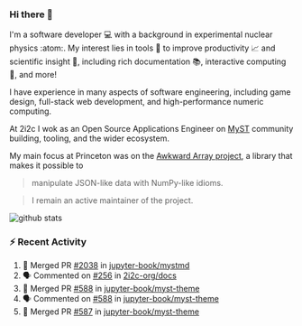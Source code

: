 ### Hi there 👋 

I'm a software developer 💻 with a background in experimental nuclear physics :atom:. My interest lies in tools :wrench: to improve productivity :chart_with_upwards_trend: and scientific insight :telescope:, including rich documentation 📚, interactive computing 🧮, and more! 

I have experience in many aspects of software engineering, including game design, full-stack web development, and high-performance numeric computing. 

At 2i2c I wok as an Open Source Applications Engineer on [MyST](https://github.com/jupyter-book/mystmd) community building, tooling, and the wider ecosystem. 

My main focus at Princeton was on the [Awkward Array project](awkward-array.org/), a library that makes it possible to 
> manipulate JSON-like data with NumPy-like idioms.

> I remain an active maintainer of the project. 

![github stats](https://github-readme-stats.vercel.app/api?username=agoose77&show_icons=true&hide_rank=true&hide_title=true&bg_color=30,e76445,904e95&text_color=efe3ec&icon_color=efe3ec)
<!--
**agoose77/agoose77** is a ✨ _special_ ✨ repository because its `README.md` (this file) appears on your GitHub profile.

Here are some ideas to get you started:

- 🔭 I’m currently working on ...
- 🌱 I’m currently learning ...
- 👯 I’m looking to collaborate on ...
- 🤔 I’m looking for help with ...
- 💬 Ask me about ...
- 📫 How to reach me: ...
- 😄 Pronouns: ...
- ⚡ Fun fact: ...
-->

### :zap: Recent Activity

<!--START_SECTION:activity-->
1. 🎉 Merged PR [#2038](https://github.com/jupyter-book/mystmd/pull/2038) in [jupyter-book/mystmd](https://github.com/jupyter-book/mystmd)
2. 🗣 Commented on [#256](https://github.com/2i2c-org/docs/pull/256#issuecomment-2898896801) in [2i2c-org/docs](https://github.com/2i2c-org/docs)
3. 🎉 Merged PR [#588](https://github.com/jupyter-book/myst-theme/pull/588) in [jupyter-book/myst-theme](https://github.com/jupyter-book/myst-theme)
4. 🗣 Commented on [#588](https://github.com/jupyter-book/myst-theme/pull/588#issuecomment-2898710556) in [jupyter-book/myst-theme](https://github.com/jupyter-book/myst-theme)
5. 🎉 Merged PR [#587](https://github.com/jupyter-book/myst-theme/pull/587) in [jupyter-book/myst-theme](https://github.com/jupyter-book/myst-theme)
<!--END_SECTION:activity-->
